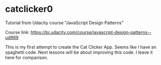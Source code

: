 # catclicker0
Tutorial from Udacity course "JavaScript Design Patterns"

Course link: https://br.udacity.com/course/javascript-design-patterns--ud989

This is my first attempt to create the Cat Clicker App.
Seems like I have an spaghetti code. Next lessons will be about improving this code. I leave it here for comparison.
